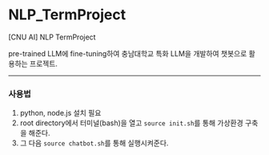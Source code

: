 # NLP_TermProject
[CNU AI] NLP TermProject

pre-trained LLM에 fine-tuning하여 충남대학교 특화 LLM을 개발하여 챗봇으로 활용하는 프로젝트.

---
### 사용법
1. python, node.js 설치 필요
2. root directory에서 터미널(bash)을 열고 ```source init.sh```를 통해 가상환경 구축을 해준다.
3. 그 다음 ```source chatbot.sh```를 통해 실행시켜준다.

